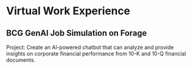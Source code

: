 # Virtual Work Experience

## BCG GenAI Job Simulation on Forage
Project: 
Create an AI-powered chatbot that can analyze and provide insights on corporate financial performance from 10-K and 10-Q financial documents.




